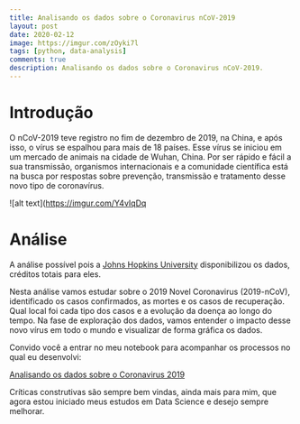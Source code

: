 ```yaml
---
title: Analisando os dados sobre o Coronavirus nCoV-2019
layout: post
date: 2020-02-12
image: https://imgur.com/zOyki7l
tags: [python, data-analysis]
comments: true
description: Analisando os dados sobre o Coronavirus nCoV-2019.
---
```


# Introdução
O nCoV-2019 teve registro no fim de dezembro de 2019, na China, e após isso, o vírus se espalhou para mais de 18 países. Esse vírus se iniciou em um mercado de animais na cidade de Wuhan, China. Por ser rápido e fácil a sua transmissão, organismos internacionais e a comunidade científica está na busca por respostas sobre prevenção, transmissão e tratamento desse novo tipo de coronavírus.

![alt text](https://imgur.com/Y4vIqDq

# Análise
A análise possível pois a [Johns Hopkins University](https://github.com/CSSEGISandData/COVID-19) disponibilizou os dados, créditos totais para eles.

Nesta análise vamos estudar sobre o 2019 Novel Coronavirus (2019-nCoV), identificado os casos confirmados, as mortes e os casos de recuperação. Qual local foi cada tipo dos casos e a evolução da doença ao longo do tempo. Na fase de exploração dos dados, vamos entender o impacto desse novo vírus em todo o mundo e visualizar de forma gráfica os dados.

Convido você a entrar no meu notebook para acompanhar os processos no qual eu desenvolvi:

[Analisando os dados sobre o Coronavirus 2019](http://bit.ly/2OMwAWs)

Críticas construtivas são sempre bem vindas, ainda mais para mim, que agora estou iniciado meus estudos em Data Science e desejo sempre melhorar.